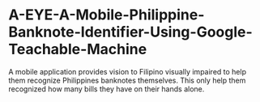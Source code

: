 # A-EYE-A-Mobile-Philippine-Banknote-Identifier-Using-Google-Teachable-Machine
A mobile application provides vision to Filipino visually impaired to help them recognize Philippines banknotes themselves. This only help them recognized how  many bills they have on their hands alone.
